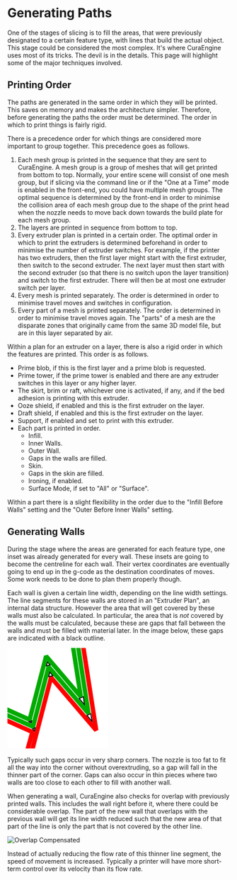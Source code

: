 Generating Paths
====
One of the stages of slicing is to fill the areas, that were previously designated to a certain feature type, with lines that build the actual object. This stage could be considered the most complex. It's where CuraEngine uses most of its tricks. The devil is in the details. This page will highlight some of the major techniques involved.

Printing Order
----
The paths are generated in the same order in which they will be printed. This saves on memory and makes the architecture simpler. Therefore, before generating the paths the order must be determined. The order in which to print things is fairly rigid.

There is a precedence order for which things are considered more important to group together. This precedence goes as follows.

1. Each mesh group is printed in the sequence that they are sent to CuraEngine. A mesh group is a group of meshes that will get printed from bottom to top. Normally, your entire scene will consist of one mesh group, but if slicing via the command line or if the "One at a Time" mode is enabled in the front-end, you could have multiple mesh groups. The optimal sequence is determined by the front-end in order to minimise the collision area of each mesh group due to the shape of the print head when the nozzle needs to move back down towards the build plate for each mesh group.
2. The layers are printed in sequence from bottom to top.
3. Every extruder plan is printed in a certain order. The optimal order in which to print the extruders is determined beforehand in order to minimise the number of extruder switches. For example, if the printer has two extruders, then the first layer might start with the first extruder, then switch to the second extruder. The next layer must then start with the second extruder (so that there is no switch upon the layer transition) and switch to the first extruder. There will then be at most one extruder switch per layer.
4. Every mesh is printed separately. The order is determined in order to minimise travel moves and switches in configuration.
5. Every part of a mesh is printed separately. The order is determined in order to minimise travel moves again. The "parts" of a mesh are the disparate zones that originally came from the same 3D model file, but are in this layer separated by air.

Within a plan for an extruder on a layer, there is also a rigid order in which the features are printed. This order is as follows.

- Prime blob, if this is the first layer and a prime blob is requested.
- Prime tower, if the prime tower is enabled and there are any extruder switches in this layer or any higher layer.
- The skirt, brim or raft, whichever one is activated, if any, and if the bed adhesion is printing with this extruder.
- Ooze shield, if enabled and this is the first extruder on the layer.
- Draft shield, if enabled and this is the first extruder on the layer.
- Support, if enabled and set to print with this extruder.
- Each part is printed in order.
  - Infill.
  - Inner Walls.
  - Outer Wall.
  - Gaps in the walls are filled.
  - Skin.
  - Gaps in the skin are filled.
  - Ironing, if enabled.
  - Surface Mode, if set to "All" or "Surface".

Within a part there is a slight flexibility in the order due to the "Infill Before Walls" setting and the "Outer Before Inner Walls" setting.

Generating Walls
----
During the stage where the areas are generated for each feature type, one inset was already generated for every wall. These insets are going to become the centreline for each wall. Their vertex coordinates are eventually going to end up in the g-code as the destination coordinates of moves. Some work needs to be done to plan them properly though.

Each wall is given a certain line width, depending on the line width settings. The line segments for these walls are stored in an "Extruder Plan", an internal data structure. However the area that will get covered by these walls must also be calculated. In particular, the area that is _not_ covered by the walls must be calculated, because these are gaps that fall between the walls and must be filled with material later. In the image below, these gaps are indicated with a black outline.

![Gaps in Walls](assets/gaps_in_walls.svg)

Typically such gaps occur in very sharp corners. The nozzle is too fat to fit all the way into the corner without overextruding, so a gap will fall in the thinner part of the corner. Gaps can also occur in thin pieces where two walls are too close to each other to fill with another wall.

When generating a wall, CuraEngine also checks for overlap with previously printed walls. This includes the wall right before it, where there could be considerable overlap. The part of the new wall that overlaps with the previous wall will get its line width reduced such that the new area of that part of the line is only the part that is not covered by the other line.

![Overlap Compensated](assets/overlap_compensated.svg)

Instead of actually reducing the flow rate of this thinner line segment, the speed of movement is increased. Typically a printer will have more short-term control over its velocity than its flow rate.